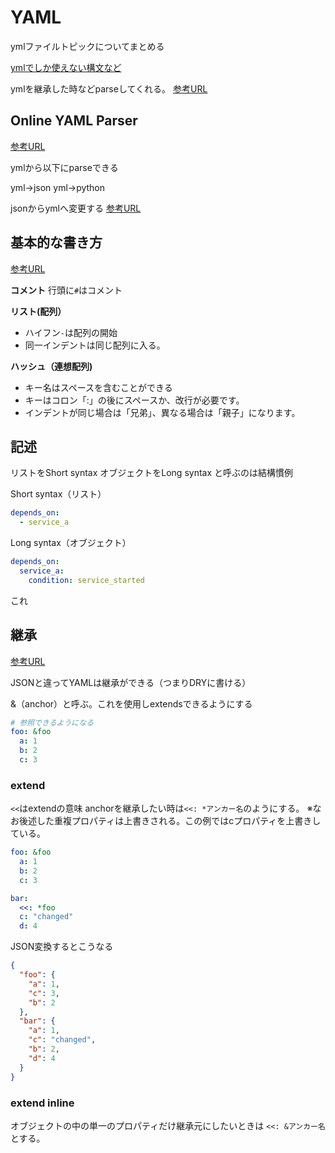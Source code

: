 # YAML

ymlファイルトピックについてまとめる

[ymlでしか使えない構文など](https://nju33.com/notes/github-actions/articles#%E3%83%91%E3%82%BF%E3%83%BC%E3%83%B3)

ymlを継承した時などparseしてくれる。
[参考URL](http://yaml-online-parser.appspot.com/?yaml=foo%3A+%26foo%0A++a%3A+1%0A++b%3A+2%0A++c%3A+3%0A%0Abar%3A%0A++%3C%3C%3A+*foo%0A++c%3A+%22changed%22%0A++d%3A+4%0A%0Abaz%3A%0A++%3C%3C%3A+%26awesome%0A++++awesome%3A+%22cat%22%0A++great%3A+%22god%22%0A++bad%3A+%22human%22%0A%0Astatus%3A%0A++%3C%3C%3A+*awesome%0A++work%3A+true&type=json)

## Online YAML Parser
[参考URL](https://yaml-online-parser.appspot.com/)

ymlから以下にparseできる

yml→json
yml→python

jsonからymlへ変更する
[参考URL](https://j2y.link/)

## 基本的な書き方
[参考URL](https://zenn.dev/boukichi/articles/cc3abb74db92fc)

**コメント**
行頭に`#`はコメント

**リスト(配列）**
- ハイフン`-`は配列の開始
- 同一インデントは同じ配列に入る。

**ハッシュ（連想配列)**
- キー名はスペースを含むことができる
- キーはコロン「:」の後にスペースか、改行が必要です。
- インデントが同じ場合は「兄弟」、異なる場合は「親子」になります。


## 記述

リストをShort syntax
オブジェクトをLong syntax
と呼ぶのは結構慣例

Short syntax（リスト）
```yml
depends_on:
  - service_a
```

Long syntax（オブジェクト）
```yml
depends_on:
  service_a:
    condition: service_started
```

これ

## 継承

[参考URL](https://tech-1natsu.hatenablog.com/entry/2018/12/16/004215)

JSONと違ってYAMLは継承ができる（つまりDRYに書ける）

&（anchor）と呼ぶ。これを使用しextendsできるようにする

```yml
# 参照できるようになる
foo: &foo
  a: 1
  b: 2
  c: 3
```

### extend

`<<`はextendの意味
anchorを継承したい時は`<<: *アンカー名`のようにする。
※なお後述した重複プロパティは上書きされる。この例ではcプロパティを上書きしている。

```yml
foo: &foo
  a: 1
  b: 2
  c: 3

bar:
  <<: *foo
  c: "changed"
  d: 4
```

JSON変換するとこうなる
```json
{
  "foo": {
    "a": 1, 
    "c": 3, 
    "b": 2
  }, 
  "bar": {
    "a": 1, 
    "c": "changed", 
    "b": 2, 
    "d": 4
  }
}
```

### extend inline

オブジェクトの中の単一のプロパティだけ継承元にしたいときは
`<<: &アンカー名`とする。